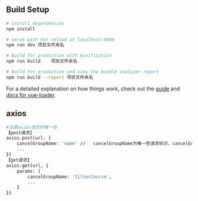 
## Build Setup

``` bash
# install dependencies
npm install

# serve with hot reload at localhost:8080
npm run dev 项目文件夹名

# build for production with minification
npm run build    项目文件夹名

# build for production and view the bundle analyzer report
npm run build --report 项目文件夹名
```

For a detailed explanation on how things work, check out the [guide](http://vuejs-templates.github.io/webpack/) and [docs for vue-loader](http://vuejs.github.io/vue-loader).


## axios

``` bash
#设置axios请求的唯一性
【post请求】
axios.post(url, {
	cancelGroupName: 'name' // 	 cancelGroupName为唯一性请求标识，cancelGroupName相同的所有请求同一时间只能存在一个,
	...
})
【get请求】
axios.get(url, {
	params: {
		cancelGroupName: 'filterCourse',
		...
	}
})


```

